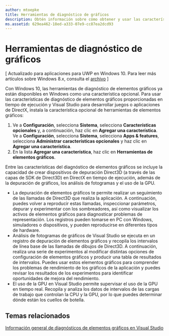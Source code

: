 ```yaml
---
author: mtoepke
title: Herramientas de diagnóstico de gráficos
description: Obtén información sobre cómo obtener y usar las características de diagnóstico de elementos gráficos como, por ejemplo, el uso de la GPU, los análisis de fotogramas de gráficos y la depuración de elementos gráficos en Visual Studio.
ms.assetid: 629ea462-18ed-a333-07e9-cc87ea2dcd93
---
```


# Herramientas de diagnóstico de gráficos


\[ Actualizado para aplicaciones para UWP en Windows 10. Para leer más artículos sobre Windows 8.x, consulta el [archivo](http://go.microsoft.com/fwlink/p/?linkid=619132) \]

Con Windows 10, las herramientas de diagnóstico de elementos gráficos ya están disponibles en Windows como una característica opcional. Para usar las características de diagnóstico de elementos gráficos proporcionadas en tiempo de ejecución y Visual Studio para desarrollar juegos o aplicaciones de DirectX, instala la característica opcional de herramientas de elementos gráficos:

1.  Ve a **Configuración**, selecciona **Sistema**, selecciona **Características opcionales** y, a continuación, haz clic en **Agregar una característica**. Ve a **Configuración**, selecciona **Sistema**, selecciona **Apps & features**, selecciona **Administrar características opcionales** y haz clic en **Agregar una característica**.
2.  En la lista **Agregar una característica**, haz clic en **Herramientas de elementos gráficos**.

Entre las características del diagnóstico de elementos gráficos se incluye la capacidad de crear dispositivos de depuración Direct3D (a través de las capas de SDK de Direct3D) en DirectX en tiempo de ejecución, además de la depuración de gráficos, los análisis de fotogramas y el uso de la GPU.

-   La depuración de elementos gráficos te permite realizar un seguimiento de las llamadas de Direct3D que realiza la aplicación. A continuación, puedes volver a reproducir estas llamadas, inspeccionar parámetros, depurar y experimentar con los sombreadores, así como visualizar los activos de elementos gráficos para diagnosticar problemas de representación. Los registros pueden tomarse en PC con Windows, simuladores o dispositivos, y pueden reproducirse en diferentes tipos de hardware.
-   Análisis de fotogramas de gráficos de Visual Studio se ejecuta en un registro de depuración de elementos gráficos y recopila los intervalos de línea base de las llamadas de dibujos de Direct3D. A continuación, realiza una serie de experimentos al modificar distintas opciones de configuración de elementos gráficos y producir una tabla de resultados de intervalos. Puedes usar estos elementos gráficos para comprender los problemas de rendimiento de los gráficos de la aplicación y puedes revisar los resultados de los experimentos para identificar oportunidades de mejora del rendimiento.
-   El uso de la GPU en Visual Studio permite supervisar el uso de la GPU en tiempo real. Recopila y analiza los datos de intervalos de las cargas de trabajo que controlan la CPU y la GPU, por lo que puedes determinar dónde están los cuellos de botella.

## Temas relacionados


[Información general de diagnósticos de elementos gráficos en Visual Studio](http://go.microsoft.com/fwlink/p/?LinkID=526382)

 

 






<!--HONumber=May16_HO2-->


